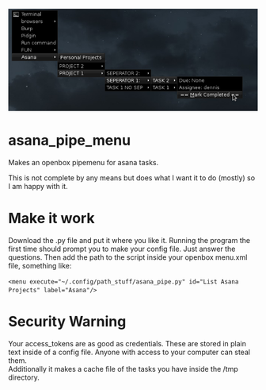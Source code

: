 ![Menu Image](./asana_pipe.png "Menu Image")

# asana_pipe_menu
Makes an openbox pipemenu for asana tasks.

This is not complete by any means but does what I want it to do (mostly)
so I  am happy with it.

# Make it work
Download the .py file and put it where you like it.  Running the program
the first time should prompt you to make your config file.  Just answer
the questions.  Then add the path to the script inside your openbox menu.xml
file, something like: 

`<menu execute="~/.config/path_stuff/asana_pipe.py" id="List Asana Projects" label="Asana"/>`

# Security Warning
Your access_tokens are as good as credentials.  These are stored in plain text
inside of a config file.  Anyone with access to your computer can steal them.  
Additionally it makes a cache file of the tasks you have inside the /tmp
directory.
